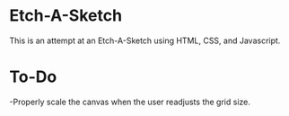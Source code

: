 # Etch-A-Sketch

This is an attempt at an Etch-A-Sketch using HTML, CSS, and Javascript.

# To-Do
-Properly scale the canvas when the user readjusts the grid size.